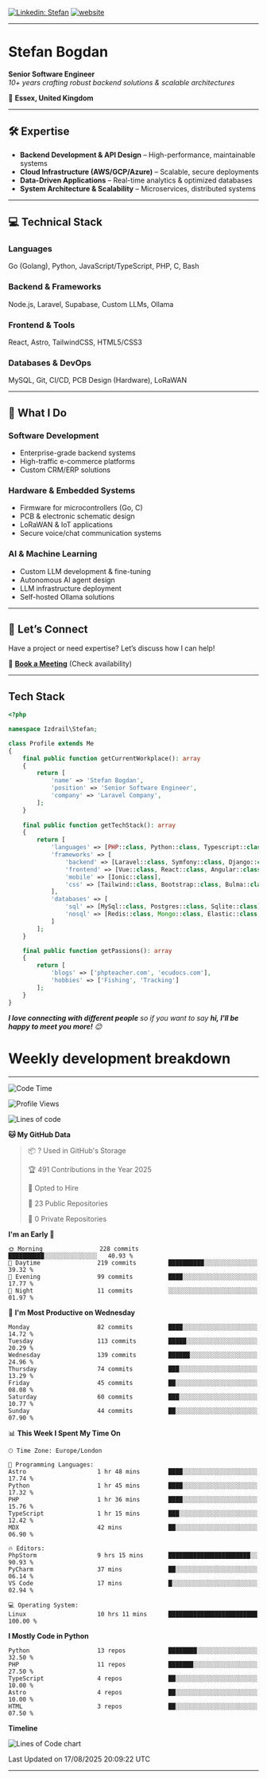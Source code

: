[![Linkedin: Stefan](https://img.shields.io/badge/izdrail-blue?style=flat-square&logo=Linkedin&logoColor=white&link=https://www.linkedin.com/in/izdrail/)](https://www.linkedin.com/in/izdrail/)
[![website](https://img.shields.io/badge/Website-46a2f1.svg?&style=flat-square&logo=Google-Chrome&logoColor=white&link=https://izdrail.com/)](https://izdrail.com/)


---

# **Stefan Bogdan**  
**Senior Software Engineer**  
*10+ years crafting robust backend solutions & scalable architectures*  

📍 **Essex, United Kingdom**  

---

## **🛠️ Expertise**  
- **Backend Development & API Design** – High-performance, maintainable systems  
- **Cloud Infrastructure (AWS/GCP/Azure)** – Scalable, secure deployments  
- **Data-Driven Applications** – Real-time analytics & optimized databases  
- **System Architecture & Scalability** – Microservices, distributed systems  

---

## **💻 Technical Stack**  
### **Languages**  
Go (Golang), Python, JavaScript/TypeScript, PHP, C, Bash  

### **Backend & Frameworks**  
Node.js, Laravel, Supabase, Custom LLMs, Ollama  

### **Frontend & Tools**  
React, Astro, TailwindCSS, HTML5/CSS3  

### **Databases & DevOps**  
MySQL, Git, CI/CD, PCB Design (Hardware), LoRaWAN  

---

## **🚀 What I Do**  
### **Software Development**  
- Enterprise-grade backend systems  
- High-traffic e-commerce platforms  
- Custom CRM/ERP solutions  

### **Hardware & Embedded Systems**  
- Firmware for microcontrollers (Go, C)  
- PCB & electronic schematic design  
- LoRaWAN & IoT applications  
- Secure voice/chat communication systems  

### **AI & Machine Learning**  
- Custom LLM development & fine-tuning  
- Autonomous AI agent design  
- LLM infrastructure deployment  
- Self-hosted Ollama solutions  

---

## **📩 Let’s Connect**  
Have a project or need expertise? Let’s discuss how I can help!  

📅 **[Book a Meeting](https://laravelcompany.com)** (Check availability)  


--- 
## Tech Stack

```php
<?php

namespace Izdrail\Stefan;

class Profile extends Me
{
    final public function getCurrentWorkplace(): array
    {
        return [
            'name' => 'Stefan Bogdan',
            'position' => 'Senior Software Engineer',
            'company' => 'Laravel Company',
        ];
    }
    
    final public function getTechStack(): array
    {
        return [
            'languages' => [PHP::class, Python::class, Typescript::class],
            'frameworks' => [
                'backend' => [Laravel::class, Symfony::class, Django::class, FastApi::class],
                'frontend' => [Vue::class, React::class, Angular::class],
                'mobile' => [Ionic::class],
                'css' => [Tailwind::class, Bootstrap::class, Bulma::class]
            ],
            'databases' => [
                'sql' => [MySql::class, Postgres::class, Sqlite::class],
                'nosql' => [Redis::class, Mongo::class, Elastic::class, DuckDB::class]
            ]
        ];
    }

    final public function getPassions(): array
    {
        return [
            'blogs' => ['phpteacher.com', 'ecudocs.com'],
            'hobbies' => ['Fishing', 'Tracking']
        ];
    }
}
```
 <em><b>I love connecting with different people</b> so if you want to say <b>hi, I'll be happy to meet you more!</b> 😊</em>

# Weekly development breakdown
---
<!--START_SECTION:waka-->
![Code Time](http://img.shields.io/badge/Code%20Time-1%2C478%20hrs%2023%20mins-blue)

![Profile Views](http://img.shields.io/badge/Profile%20Views-7-blue)

![Lines of code](https://img.shields.io/badge/From%20Hello%20World%20I%27ve%20Written-17.4%20million%20lines%20of%20code-blue)

**🐱 My GitHub Data** 

> 📦 ? Used in GitHub's Storage 
 > 
> 🏆 491 Contributions in the Year 2025
 > 
> 💼 Opted to Hire
 > 
> 📜 23 Public Repositories 
 > 
> 🔑 0 Private Repositories 
 > 
**I'm an Early 🐤** 

```text
🌞 Morning                228 commits         ██████████░░░░░░░░░░░░░░░   40.93 % 
🌆 Daytime                219 commits         ██████████░░░░░░░░░░░░░░░   39.32 % 
🌃 Evening                99 commits          ████░░░░░░░░░░░░░░░░░░░░░   17.77 % 
🌙 Night                  11 commits          ░░░░░░░░░░░░░░░░░░░░░░░░░   01.97 % 
```
📅 **I'm Most Productive on Wednesday** 

```text
Monday                   82 commits          ████░░░░░░░░░░░░░░░░░░░░░   14.72 % 
Tuesday                  113 commits         █████░░░░░░░░░░░░░░░░░░░░   20.29 % 
Wednesday                139 commits         ██████░░░░░░░░░░░░░░░░░░░   24.96 % 
Thursday                 74 commits          ███░░░░░░░░░░░░░░░░░░░░░░   13.29 % 
Friday                   45 commits          ██░░░░░░░░░░░░░░░░░░░░░░░   08.08 % 
Saturday                 60 commits          ███░░░░░░░░░░░░░░░░░░░░░░   10.77 % 
Sunday                   44 commits          ██░░░░░░░░░░░░░░░░░░░░░░░   07.90 % 
```


📊 **This Week I Spent My Time On** 

```text
🕑︎ Time Zone: Europe/London

💬 Programming Languages: 
Astro                    1 hr 48 mins        ████░░░░░░░░░░░░░░░░░░░░░   17.74 % 
Python                   1 hr 45 mins        ████░░░░░░░░░░░░░░░░░░░░░   17.32 % 
PHP                      1 hr 36 mins        ████░░░░░░░░░░░░░░░░░░░░░   15.76 % 
TypeScript               1 hr 15 mins        ███░░░░░░░░░░░░░░░░░░░░░░   12.42 % 
MDX                      42 mins             ██░░░░░░░░░░░░░░░░░░░░░░░   06.90 % 

🔥 Editors: 
PhpStorm                 9 hrs 15 mins       ███████████████████████░░   90.93 % 
PyCharm                  37 mins             ██░░░░░░░░░░░░░░░░░░░░░░░   06.14 % 
VS Code                  17 mins             █░░░░░░░░░░░░░░░░░░░░░░░░   02.94 % 

💻 Operating System: 
Linux                    10 hrs 11 mins      █████████████████████████   100.00 % 
```

**I Mostly Code in Python** 

```text
Python                   13 repos            ████████░░░░░░░░░░░░░░░░░   32.50 % 
PHP                      11 repos            ███████░░░░░░░░░░░░░░░░░░   27.50 % 
TypeScript               4 repos             ██░░░░░░░░░░░░░░░░░░░░░░░   10.00 % 
Astro                    4 repos             ██░░░░░░░░░░░░░░░░░░░░░░░   10.00 % 
HTML                     3 repos             ██░░░░░░░░░░░░░░░░░░░░░░░   07.50 % 
```



**Timeline**

![Lines of Code chart](https://raw.githubusercontent.com/izdrail/izdrail/master/assets/bar_graph.png)


 Last Updated on 17/08/2025 20:09:22 UTC
<!--END_SECTION:waka-->
---

